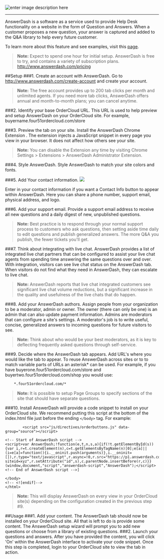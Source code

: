 
![enter image description here](https://tools.answerdash.com/admin/media/logos/logo-transparent.png)


----------

AnswerDash is a software as a service used to provide Help Desk functionality on a website in the form of Question and Answers.  When a customer proposes a new question, your answer is captured and added to the Q&A library to help every future customer.

To learn more about this feature and see examples, visit this [page](https://volition.four51ordercloud.com/store/product/AnswerDash#example). 

>**Note:** Expect to spend one hour for initial setup.  AnswerDash is free to try, and contains a variety of subscription plans.  http://www.answerdash.com/pricing 

##Setup
###1. Create an account with AnswerDash.
Go to http://www.answerdash.com/create-account and create your account.

>**Note:** The free account provides up to 200 tab clicks per month and unlimited agents.  If you need more tab clicks, AnswerDash offers annual and month-to-month plans; you can cancel anytime.

###2. Identify your base OrderCloud URL.
This URL is used to help preview and setup AnswerDash on your OrderCloud site.  For example, buyername.four51ordercloud.com/store

###3. Preview the tab on your site.
Install the AnswerDash Chrome Extension .  The extension injects a JavaScript snippet in every page you view in your browser. It does not affect how others see your site.
>**Note:** You can disable the Extension any time by visiting Chrome Settings > Extensions > AnswerDash Administrator Extension.

###4. Style AnswerDash.
Style AnswerDash to match your site colors and fonts.

###5. Add Your contact information.
![](https://tools.answerdash.com/admin/media/screenshots/livechat-status.png)

Enter in your contact information if you want a Contact Info button to appear within  AnswerDash.  Here you can share a phone number, support email, physical address, and logo.

###6. Add your support email.
Provide a support email address to receive all new questions and a daily digest of new, unpublished questions.
>**Note:** Best practice is to respond through your normal support process to customers who ask questions, then setting aside time daily to edit questions and publish generalized answers. The more Q&A you publish, the fewer tickets you'll get.

###7. Think about integrating with live chat.
AnswerDash provides a list of integrated live chat partners that can be configured to assist your live chat agents from spending time answering the same questions over and over.  With integration, visitors can see live chat status on the AnswerDash tab.  When visitors do not find what they need in AnswerDash, they can escalate to live chat.

>**Note:** AnswerDash reports that live chat integrated customers see significant live chat volume reductions, but a significant increase in the quality and usefulness of the live chats that do happen.

###8. Add your AnswerDash authors.
Assign people from your organization to be a moderator, admin or owner.  The owner (there can only be one) is an admin that can also update payment information.  Admins are moderators that can configure a site's settings.  A moderator's job is to write useful, concise, generalized answers to incoming questions for future visitors to see. 

>**Note:** Think about who would be your best moderators, as it is key to deflecting frequently asked questions through self-service.

###9. Decide where the AnswerDash tab appears.
Add URL's where you would like the tab to appear.  To reuse AnswerDash across sites or to to match variable parts of URLs an asterisk* can be used. For example, if you have buyerone.four51ordercloud.com/store and buyertwo.four51ordercloud.com/shop you would use:
```html
    *.four51ordercloud.com/*
```
>**Note:**  It is possible to setup Page Groups to specify sections of the site that should have separate questions.
>
###10. Install
AnswerDash will provide a code snippet to install on your OrderCloud site.  We recommend putting this script at the bottom of the index.html file just before the ending `</body>` tag.  For example:

            <script src="js/directives/orderbuttons.js" data-group="source"></script>
    
    <!-- Start of AnswerDash script -->
    <script>var AnswerDash;!function(e,t,n,s,a){if(!t.getElementById(s)){var i,r=t.createElement(n),c=t.getElementsByTagName(n)[0];e[a]||(i=e[a]=function(){i.__oninit.push(arguments)},i.__oninit=[]),r.type="text/javascript",r.async=!0,r.src="https://p1.answerdash.com/answerdash.min.js?siteid=xyz",r.setAttribute("id",s),c.parentNode.insertBefore(r,c)}}(window,document,"script","answerdash-script","AnswerDash");</script>
    <!-- End of AnswerDash script -->]
    
    </body>
    <!-- <![endif]-->
    </html>

>**Note:** This will display AnswerDash on every view in your OrderCloud site(s) depending on the configuration created in the previous step #9.

##Usage
###1. Add your content.
The AnswerDash tab should now be installed on your OrderCloud site.  All that is left to do is provide some content.  The AnswerDash setup wizard will prompt you to add new questions or choose from a library of existing questions.
###2. Launch your questions and answers.
After you have provided the content, you will click 'On' within the AnswerDash interface to activate your code snippet.  Once this step is completed, login to your OrderCloud site to view the tab in action.


